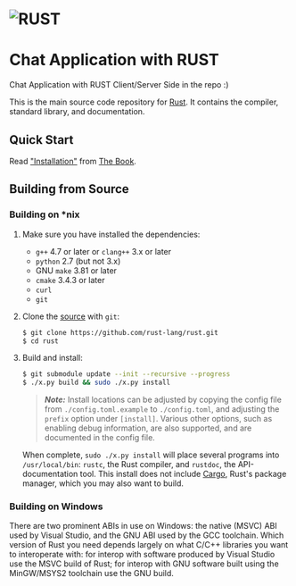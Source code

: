 ![RUST](https://en.wikipedia.org/wiki/Rust_(programming_language)#/media/File:Rust_programming_language_black_logo.svg)
========
# Chat Application with RUST
Chat Application with RUST Client/Server Side in the repo :)

This is the main source code repository for [Rust]. It contains the compiler,
standard library, and documentation.

[Rust]: https://www.rust-lang.org

## Quick Start
[quick-start]: #quick-start

Read ["Installation"] from [The Book].

["Installation"]: https://doc.rust-lang.org/book/second-edition/ch01-01-installation.html
[The Book]: https://doc.rust-lang.org/book/index.html

## Building from Source
[building-from-source]: #building-from-source

### Building on *nix
1. Make sure you have installed the dependencies:

   * `g++` 4.7 or later or `clang++` 3.x or later
   * `python` 2.7 (but not 3.x)
   * GNU `make` 3.81 or later
   * `cmake` 3.4.3 or later
   * `curl`
   * `git`

2. Clone the [source] with `git`:

   ```sh
   $ git clone https://github.com/rust-lang/rust.git
   $ cd rust
   ```

[source]: https://github.com/rust-lang/rust

3. Build and install:

    ```sh
    $ git submodule update --init --recursive --progress
    $ ./x.py build && sudo ./x.py install
    ```

    > ***Note:*** Install locations can be adjusted by copying the config file
    > from `./config.toml.example` to `./config.toml`, and
    > adjusting the `prefix` option under `[install]`. Various other options, such
    > as enabling debug information, are also supported, and are documented in
    > the config file.

    When complete, `sudo ./x.py install` will place several programs into
    `/usr/local/bin`: `rustc`, the Rust compiler, and `rustdoc`, the
    API-documentation tool. This install does not include [Cargo],
    Rust's package manager, which you may also want to build.

[Cargo]: https://github.com/rust-lang/cargo

### Building on Windows
[building-on-windows]: #building-on-windows

There are two prominent ABIs in use on Windows: the native (MSVC) ABI used by
Visual Studio, and the GNU ABI used by the GCC toolchain. Which version of Rust
you need depends largely on what C/C++ libraries you want to interoperate with:
for interop with software produced by Visual Studio use the MSVC build of Rust;
for interop with GNU software built using the MinGW/MSYS2 toolchain use the GNU
build.
